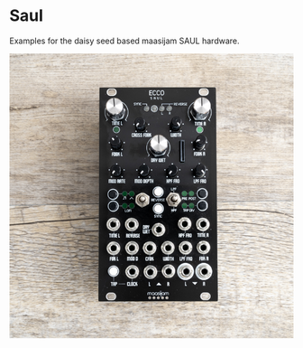 # Saul

Examples for the daisy seed based maasijam SAUL hardware.

![maasijam saul](Images/ecco_saul.jpg)
